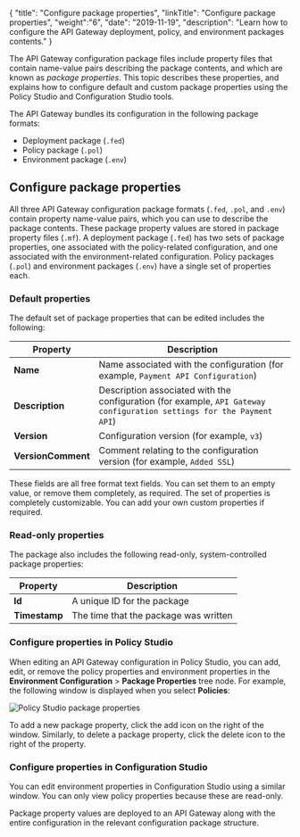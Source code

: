{
"title": "Configure package properties",
"linkTitle": "Configure package properties",
"weight":"6",
"date": "2019-11-19",
"description": "Learn how to configure the API Gateway deployment, policy, and environment packages contents."
}

The API Gateway configuration package files include property files that contain name-value pairs describing the package contents, and which are known as *package properties*. This topic describes these properties, and explains how to configure default and custom package properties using the Policy Studio and Configuration Studio tools.

The API Gateway bundles its configuration in the following package formats:

* Deployment package (`.fed`)
* Policy package (`.pol`)
* Environment package (`.env`)

## Configure package properties

All three API Gateway configuration package formats (`.fed`, `.pol`, and `.env`) contain property name-value pairs, which you can use to describe the package contents. These package property values are stored in package property files (`.mf`). A deployment package (`.fed`) has two sets of package properties, one associated with the policy-related configuration, and one associated with the environment-related configuration. Policy packages (`.pol`) and environment packages (`.env`) have a single set of properties each.

### Default properties

The default set of package properties that can be edited includes the following:

| **Property**       | **Description**                                                                                                       |
|--------------------|-----------------------------------------------------------------------------------------------------------------------|
| **Name**           | Name associated with the configuration (for example, `Payment API Configuration`)                                     |
| **Description**    | Description associated with the configuration (for example, `API Gateway configuration settings for the Payment API`) |
| **Version**        | Configuration version (for example, `v3`)                                                                             |
| **VersionComment** | Comment relating to the configuration version (for example, `Added SSL`)                                              |

These fields are all free format text fields. You can set them to an empty value, or remove them completely, as required. The set of properties is completely customizable. You can add your own custom properties if required.

### Read-only properties

The package also includes the following read-only, system-controlled package properties:

| **Property**  | **Description**                       |
|---------------|---------------------------------------|
| **Id**        | A unique ID for the package           |
| **Timestamp** | The time that the package was written |

### Configure properties in **Policy Studio**

When editing an API Gateway configuration in Policy Studio, you can add, edit, or remove the policy properties and environment properties in the **Environment Configuration** > **Package Properties**
tree node. For example, the following window is displayed when you select **Policies**:

![Policy Studio package properties](/Images/docbook/images/promotion/ps_properties.png)

To add a new package property, click the add icon on the right of the window. Similarly, to delete a package property, click the delete icon to the right of the property.

### Configure properties in **Configuration Studio**

You can edit environment properties in Configuration Studio using a similar window. You can only view policy properties because these are read-only.

Package property values are deployed to an API Gateway along with the entire configuration in the relevant configuration package structure.
